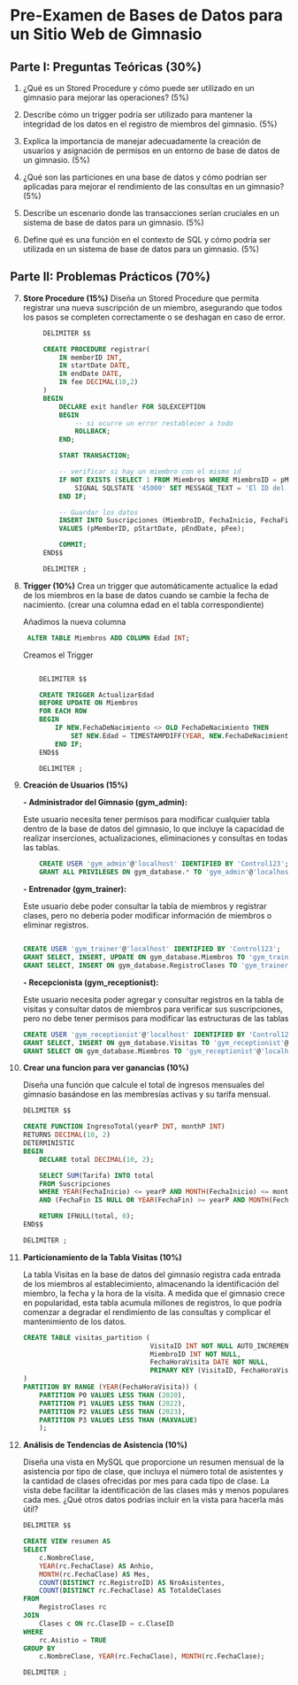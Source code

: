 # Pre-Examen de Bases de Datos para un Sitio Web de Gimnasio

## Parte I: Preguntas Teóricas (30%)

1. ¿Qué es un Stored Procedure y cómo puede ser utilizado en un gimnasio para mejorar las operaciones? (5%)
   

2. Describe cómo un trigger podría ser utilizado para mantener la integridad de los datos en el registro de miembros del gimnasio. (5%)

3. Explica la importancia de manejar adecuadamente la creación de usuarios y asignación de permisos en un entorno de base de datos de un gimnasio. (5%)

4. ¿Qué son las particiones en una base de datos y cómo podrían ser aplicadas para mejorar el rendimiento de las consultas en un gimnasio? (5%)

5. Describe un escenario donde las transacciones serían cruciales en un sistema de base de datos para un gimnasio. (5%)

6. Define qué es una función en el contexto de SQL y cómo podría ser utilizada en un sistema de base de datos para un gimnasio. (5%)

## Parte II: Problemas Prácticos (70%)

7. **Store Procedure (15%)**
   Diseña un Stored Procedure que permita registrar una nueva suscripción de un miembro, asegurando que todos los pasos se completen correctamente o se deshagan en caso de error.

   ```sql 
        DELIMITER $$

        CREATE PROCEDURE registrar(
            IN memberID INT,
            IN startDate DATE,
            IN endDate DATE,
            IN fee DECIMAL(10,2)
        )
        BEGIN
            DECLARE exit handler FOR SQLEXCEPTION
            BEGIN
                -- si ocurre un error restablecer a todo 
                ROLLBACK;
            END;

            START TRANSACTION;

            -- verificar si hay un miembro con el mismo id
            IF NOT EXISTS (SELECT 1 FROM Miembros WHERE MiembroID = pMemberID) THEN
                SIGNAL SQLSTATE '45000' SET MESSAGE_TEXT = 'El ID del miembro no existe.';
            END IF;

            -- Guardar los datos
            INSERT INTO Suscripciones (MiembroID, FechaInicio, FechaFin, Tarifa)
            VALUES (pMemberID, pStartDate, pEndDate, pFee);

            COMMIT;
        END$$

        DELIMITER ;
   ```

8. **Trigger (10%)**
   Crea un trigger que automáticamente actualice la edad de los miembros en la base de datos cuando se cambie la fecha de nacimiento. (crear una columna edad en el tabla correspondiente)

   Añadimos la nueva columna 

   ```sql
    ALTER TABLE Miembros ADD COLUMN Edad INT;
   ```

    Creamos el Trigger

    ```sql

        DELIMITER $$

        CREATE TRIGGER ActualizarEdad
        BEFORE UPDATE ON Miembros
        FOR EACH ROW
        BEGIN
            IF NEW.FechaDeNacimiento <> OLD FechaDeNacimiento THEN
                SET NEW.Edad = TIMESTAMPDIFF(YEAR, NEW.FechaDeNacimiento, CURDATE());
            END IF;
        END$$

        DELIMITER ;
    ```
9.  **Creación de Usuarios (15%)**
    
    **- Administrador del Gimnasio (gym_admin):**
            
    Este usuario necesita tener permisos para modificar cualquier tabla dentro de la base de datos del gimnasio, lo que incluye la capacidad de realizar inserciones, actualizaciones, eliminaciones y consultas en todas las tablas.

    ```sql 
        CREATE USER 'gym_admin'@'localhost' IDENTIFIED BY 'Control123';
        GRANT ALL PRIVILEGES ON gym_database.* TO 'gym_admin'@'localhost';
    ```

    **- Entrenador (gym_trainer):**

    Este usuario debe poder consultar la tabla de miembros y registrar clases, pero no debería poder modificar información de miembros o eliminar registros.

    ```sql

    CREATE USER 'gym_trainer'@'localhost' IDENTIFIED BY 'Control123';
    GRANT SELECT, INSERT, UPDATE ON gym_database.Miembros TO 'gym_trainer'@'localhost';
    GRANT SELECT, INSERT ON gym_database.RegistroClases TO 'gym_trainer'@'localhost';
    ```

    **- Recepcionista (gym_receptionist):**

    Este usuario necesita poder agregar y consultar registros en la tabla de visitas y consultar datos de miembros para verificar sus suscripciones, pero no debe tener permisos para modificar las estructuras de las tablas

    ```sql
    CREATE USER 'gym_receptionist'@'localhost' IDENTIFIED BY 'Control123';
    GRANT SELECT, INSERT ON gym_database.Visitas TO 'gym_receptionist'@'localhost';
    GRANT SELECT ON gym_database.Miembros TO 'gym_receptionist'@'localhost';
    ```

10. **Crear una funcion para ver ganancias (10%)**
    
    Diseña una función que calcule el total de ingresos mensuales del gimnasio basándose en las membresías activas y su tarifa mensual.

    ```sql
    DELIMITER $$

    CREATE FUNCTION IngresoTotal(yearP INT, monthP INT)
    RETURNS DECIMAL(10, 2)
    DETERMINISTIC
    BEGIN
        DECLARE total DECIMAL(10, 2);

        SELECT SUM(Tarifa) INTO total
        FROM Suscripciones
        WHERE YEAR(FechaInicio) <= yearP AND MONTH(FechaInicio) <= monthP
        AND (FechaFin IS NULL OR YEAR(FechaFin) >= yearP AND MONTH(FechaFin) >= monthP);

        RETURN IFNULL(total, 0);
    END$$

    DELIMITER ;
    ```

11. **Particionamiento de la Tabla Visitas (10%)**
    
    La tabla Visitas en la base de datos del gimnasio registra cada entrada de los miembros al establecimiento, almacenando la identificación del miembro, la fecha y la hora de la visita. A medida que el gimnasio crece en popularidad, esta tabla acumula millones de registros, lo que podría comenzar a degradar el rendimiento de las consultas y complicar el mantenimiento de los datos.

    ```sql
    CREATE TABLE visitas_partition (
                                    VisitaID INT NOT NULL AUTO_INCREMENT,
                                    MiembroID INT NOT NULL,
                                    FechaHoraVisita DATE NOT NULL,
                                    PRIMARY KEY (VisitaID, FechaHoraVisita)
    )
    PARTITION BY RANGE (YEAR(FechaHoraVisita)) (
        PARTITION P0 VALUES LESS THAN (2020),
        PARTITION P1 VALUES LESS THAN (2022),
        PARTITION P2 VALUES LESS THAN (2023),
        PARTITION P3 VALUES LESS THAN (MAXVALUE)
        );
    ```

12. **Análisis de Tendencias de Asistencia (10%)**

    Diseña una vista en MySQL que proporcione un resumen mensual de la asistencia por tipo de clase, que incluya el número total de asistentes y la cantidad de clases ofrecidas por mes para cada tipo de clase. La vista debe facilitar la identificación de las clases más y menos populares cada mes.
    ¿Qué otros datos podrías incluir en la vista para hacerla más útil?

    ```sql
    DELIMITER $$

    CREATE VIEW resumen AS
    SELECT 
        c.NombreClase,
        YEAR(rc.FechaClase) AS Anhio,
        MONTH(rc.FechaClase) AS Mes,
        COUNT(DISTINCT rc.RegistroID) AS NroAsistentes,
        COUNT(DISTINCT rc.FechaClase) AS TotaldeClases
    FROM 
        RegistroClases rc
    JOIN 
        Clases c ON rc.ClaseID = c.ClaseID
    WHERE 
        rc.Asistio = TRUE
    GROUP BY 
        c.NombreClase, YEAR(rc.FechaClase), MONTH(rc.FechaClase);

    DELIMITER ;
    ```